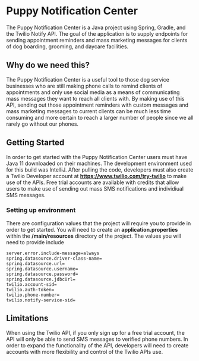 # Puppy Notification Center
The Puppy Notification Center is a Java project using Spring, Gradle, and the Twilio Notify API. The goal of the application is to supply endpoints for sending appointment reminders and mass marketing messages for clients of dog boarding, grooming, and daycare facilities.  

## Why do we need this? 
The Puppy Notification Center is a useful tool to those dog service businesses who are still making phone calls to remind clients of appointments and only use social media as a means of communicating mass messages they want to reach all clients with. By making use of this API, sending out those appointment reminders with custom messages and mass marketing messages to current clients can be much less time consuming and more certain to reach a larger number of people since we all rarely go without our phones. 

## Getting Started 
In order to get started with the Puppy Notification Center users must have Java 11 downloaded on their machines. The development environment used for this build was IntelliJ. After pulling the code, developers must also create a Twilio Developer account at **https://www.twilio.com/try-twilio** to make use of the APIs. Free trial accounts are available with credits that allow users to make use of sending out mass SMS notifications and individiual SMS messages. 

### Setting up environment 
There are configuration values that the project will require you to provide in order to get started. You will need to create an **application.properties** within the **/main/resources** directory of the project. The values you will need to provide include 
```
server.error.include-message=always
spring.datasource.driver-class-name=
spring.datasource.url=
spring.datasource.username=
spring.datasource.password=
spring.datasource.jdbcUrl=
twilio.account-sid=
twilio.auth-token=
twilio.phone-number=
twilio.notify-service-sid=
```

## Limitations
When using the Twilio API, if you only sign up for a free trial account, the API will only be able to send SMS messages to verified phone numbers. In order to expand the functionality of the API, developers will need to create accounts with more flexibility and control of the Twilio APIs use. 

